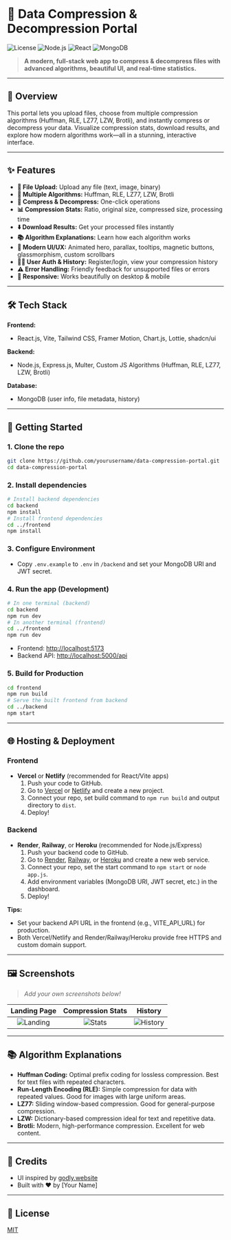 # 🚀 Data Compression & Decompression Portal

![License](https://img.shields.io/badge/license-MIT-blue.svg)
![Node.js](https://img.shields.io/badge/Node.js-18%2B-green)
![React](https://img.shields.io/badge/React-18-blue)
![MongoDB](https://img.shields.io/badge/MongoDB-%20-green)

> **A modern, full-stack web app to compress & decompress files with advanced algorithms, beautiful UI, and real-time statistics.**

---

## 🌟 Overview
This portal lets you upload files, choose from multiple compression algorithms (Huffman, RLE, LZ77, LZW, Brotli), and instantly compress or decompress your data. Visualize compression stats, download results, and explore how modern algorithms work—all in a stunning, interactive interface.

---

## ✨ Features
- **🔼 File Upload:** Upload any file (text, image, binary)
- **🧩 Multiple Algorithms:** Huffman, RLE, LZ77, LZW, Brotli
- **🔄 Compress & Decompress:** One-click operations
- **📊 Compression Stats:** Ratio, original size, compressed size, processing time
- **⬇️ Download Results:** Get your processed files instantly
- **📚 Algorithm Explanations:** Learn how each algorithm works
- **🧠 Modern UI/UX:** Animated hero, parallax, tooltips, magnetic buttons, glassmorphism, custom scrollbars
- **🧑‍💻 User Auth & History:** Register/login, view your compression history
- **⚠️ Error Handling:** Friendly feedback for unsupported files or errors
- **📱 Responsive:** Works beautifully on desktop & mobile

---

## 🛠️ Tech Stack
**Frontend:**
- React.js, Vite, Tailwind CSS, Framer Motion, Chart.js, Lottie, shadcn/ui

**Backend:**
- Node.js, Express.js, Multer, Custom JS Algorithms (Huffman, RLE, LZ77, LZW, Brotli)

**Database:**
- MongoDB (user info, file metadata, history)

---

## 🚀 Getting Started

### 1. Clone the repo
```bash
git clone https://github.com/yourusername/data-compression-portal.git
cd data-compression-portal
```

### 2. Install dependencies
```bash
# Install backend dependencies
cd backend
npm install
# Install frontend dependencies
cd ../frontend
npm install
```

### 3. Configure Environment
- Copy `.env.example` to `.env` in `/backend` and set your MongoDB URI and JWT secret.

### 4. Run the app (Development)
```bash
# In one terminal (backend)
cd backend
npm run dev
# In another terminal (frontend)
cd ../frontend
npm run dev
```
- Frontend: [http://localhost:5173](http://localhost:5173)
- Backend API: [http://localhost:5000/api](http://localhost:5000/api)

### 5. Build for Production
```bash
cd frontend
npm run build
# Serve the built frontend from backend
cd ../backend
npm start
```

---

## 🌐 Hosting & Deployment

### Frontend
- **Vercel** or **Netlify** (recommended for React/Vite apps)
  1. Push your code to GitHub.
  2. Go to [Vercel](https://vercel.com/) or [Netlify](https://netlify.com/) and create a new project.
  3. Connect your repo, set build command to `npm run build` and output directory to `dist`.
  4. Deploy!

### Backend
- **Render**, **Railway**, or **Heroku** (recommended for Node.js/Express)
  1. Push your backend code to GitHub.
  2. Go to [Render](https://render.com/), [Railway](https://railway.app/), or [Heroku](https://heroku.com/) and create a new web service.
  3. Connect your repo, set the start command to `npm start` or `node app.js`.
  4. Add environment variables (MongoDB URI, JWT secret, etc.) in the dashboard.
  5. Deploy!

**Tips:**
- Set your backend API URL in the frontend (e.g., VITE_API_URL) for production.
- Both Vercel/Netlify and Render/Railway/Heroku provide free HTTPS and custom domain support.

---

## 🖼️ Screenshots
> _Add your own screenshots below!_

| Landing Page | Compression Stats | History |
|:---:|:---:|:---:|
| ![Landing](./screenshots/landing.png) | ![Stats](./screenshots/stats.png) | ![History](./screenshots/history.png) |

---

## 📚 Algorithm Explanations
- **Huffman Coding:** Optimal prefix coding for lossless compression. Best for text files with repeated characters.
- **Run-Length Encoding (RLE):** Simple compression for data with repeated values. Good for images with large uniform areas.
- **LZ77:** Sliding window-based compression. Good for general-purpose compression.
- **LZW:** Dictionary-based compression ideal for text and repetitive data.
- **Brotli:** Modern, high-performance compression. Excellent for web content.

---

## 🙏 Credits
- UI inspired by [godly.website](https://godly.website/)
- Built with ❤️ by [Your Name]

---

## 📄 License
[MIT](./LICENSE) 